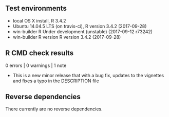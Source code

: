 
## Test environments
* local OS X install, R 3.4.2
* Ubuntu 14.04.5 LTS (on travis-ci), R version 3.4.2 (2017-09-28)
* win-builder R Under development (unstable) (2017-09-12 r73242)
* win-builder R version R version 3.4.2 (2017-09-28)

## R CMD check results

0 errors | 0 warnings | 1 note

* This is a new minor release that with a bug fix, updates to the vignettes and
fixes a typo in the DESCRIPTION file

## Reverse dependencies

There currently are no reverse dependencies.

